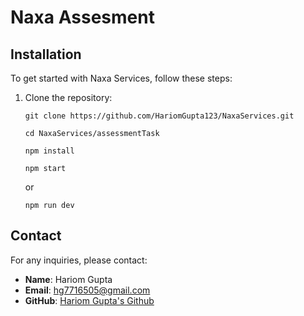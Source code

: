 # Naxa Assesment

## Installation

To get started with Naxa Services, follow these steps:

1. Clone the repository:

    ```
    git clone https://github.com/HariomGupta123/NaxaServices.git

    cd NaxaServices/assessmentTask
 
    npm install
    ```
    ```
    npm start
    ```
    or
    ```
    npm run dev
    ```
## Contact

For any inquiries, please contact:

- **Name**: Hariom Gupta
- **Email**: hg7716505@gmail.com
- **GitHub**: [Hariom Gupta's Github](https://github.com/HariOmGupta123)
